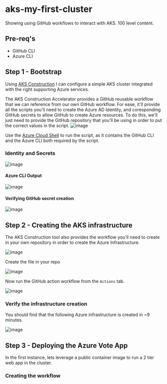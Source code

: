 # aks-my-first-cluster
Showing using GitHub workflows to interact with AKS. 100 level content.

## Pre-req's

- GitHub CLI
- Azure CLI

## Step 1 - Bootstrap

Using [AKS Construction](https://azure.github.io/AKS-Construction/?deploy.clusterName=firstcluster&deploy.rg=aks&ops=none&secure=low&cluster.agentCount=1&cluster.enable_aad=true&addons.registry=Basic&addons.monitor=aci&net.vnet_opt=custom&net.nsg=true) I can configure a simple AKS cluster integrated with the right supporting Azure services.

The AKS Construction Accelerator provides a GitHub reusable workflow that we can reference from our own GitHub workflow. For ease, it'll provide all the scripts you'll need to create the Azure AD Identity, and coresponding GitHub secrets to allow GitHub to create Azure resources. To do this, we'll just need to provide the GitHub repository that you'll be using in order to put the correct values in the script.
![image](https://user-images.githubusercontent.com/17914476/217792218-ae7c9e53-e358-4c29-87a4-c746cabe3eb2.png)

Use the [Azure Cloud Shell](shell.azure.com) to run the script, as it contains the GitHub CLI and the Azure CLI both required by the script.

### Identity and Secrets

![image](https://user-images.githubusercontent.com/17914476/217796726-0ad773cb-9b30-49fc-b9dd-8570474bf1e5.png)

#### Azure CLI Output

![image](https://user-images.githubusercontent.com/17914476/217797367-bd284a3e-b9d0-4a42-9ef9-3572f8b988c4.png)

#### Verifying GitHub secret creation

![image](https://user-images.githubusercontent.com/17914476/217797726-cbc8cbac-25dd-4d51-a52b-eb718dcae91f.png)

## Step 2 - Creating the AKS infrastructure

The AKS Construction tool also provides the workflow you'll need to create in your own repository in order to create the Azure Infrastructure.

![image](https://user-images.githubusercontent.com/17914476/217798470-9074b0f3-4298-45d2-aa29-0a3b86e5449f.png)

Create the file in your repo

![image](https://user-images.githubusercontent.com/17914476/217798732-9d63a540-217d-431c-b4ff-6b3efe286104.png)

Now run the GitHub action workflow from the `Actions` tab.

![image](https://user-images.githubusercontent.com/17914476/217798926-9ff34b97-ff0d-4da3-b277-86488f897b35.png)

### Verify the infrastructure creation

You should find that the following Azure infrastructure is created in ~9 minutes.

![image](https://user-images.githubusercontent.com/17914476/217800848-433d9024-2209-4efd-8e83-1b84d4f9dc2a.png)

## Step 3 - Deploying the Azure Vote App

In the first instance, lets leverage a public container image to run a 2 tier web app in the cluster.

### Creating the workflow





